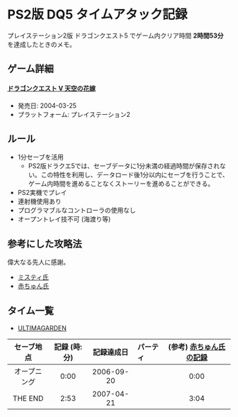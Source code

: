 PS2版 DQ5 タイムアタック記録
====

プレイステーション2版 ドラゴンクエスト5 でゲーム内クリア時間 **2時間53分** を達成したときのメモ。

## ゲーム詳細

#### [ドラゴンクエスト V 天空の花嫁](http://www.square-enix.co.jp/dragonquest/dqv/)

- 発売日: 2004-03-25
- プラットフォーム: プレイステーション2

## ルール

- 1分セーブを活用
    - PS2版ドラクエ5では、セーブデータに1分未満の経過時間が保存されない。この特性を利用し、データロード後1分以内にセーブを行うことで、ゲーム内時間を進めることなくストーリーを進めることができる。
- PS2実機でプレイ
- 連射機使用あり
- プログラマブルなコントローラの使用なし
- オープントレイ技不可 (海渡り等)

## 参考にした攻略法

偉大なる先人に感謝。

- [ミスティ氏](http://misty.s13.xrea.com/data/dq502.html)
- [赤ちゅん氏](http://blog.livedoor.jp/red_chun/archives/50264464.html)

## タイム一覧

- [ULTIMAGARDEN](http://ultimagarden.net/dq_ta.html)

|セーブ地点|記録 (時:分)|記録達成日|パーティ|(参考) [赤ちゅん氏の記録](http://blog.livedoor.jp/red_chun/archives/50279231.html)|
|:--:|:--:|:--:|:--|:--:|
|オープニング|0:00|2006-09-20||0:00|
|THE END|2:53|2007-04-21||3:04|